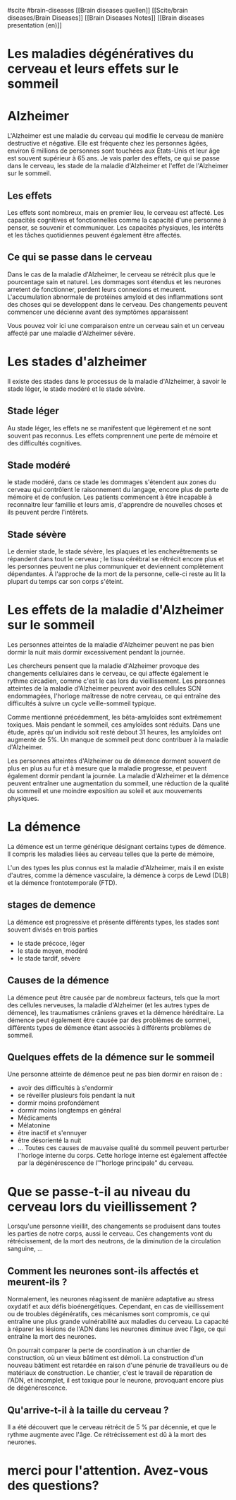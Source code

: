 #scite 
#brain-diseases 
[[Brain diseases quellen]]
[[Scite/brain diseases/Brain Diseases]]
[[Brain Diseases Notes]]
[[Brain diseases presentation (en)]]

# Les maladies dégénératives du cerveau et leurs effets sur le sommeil
# Alzheimer
L'Alzheimer est une maladie du cerveau qui modifie le cerveau de manière destructive et négative. Elle est fréquente chez les personnes âgées, environ 6 millions de personnes sont touchées aux États-Unis et leur âge est souvent supérieur à 65 ans.
Je vais parler des effets, ce qui se passe dans le cerveau, les stade de la maladie d'Alzheimer et l'effet  de l'Alzheimer sur le sommeil.

## Les effets
Les effets sont nombreux, mais en premier lieu, le cerveau est affecté. Les capacités cognitives et fonctionnelles comme la capacité d'une personne à penser, se souvenir et communiquer.
Les capacités physiques, les intérêts et les tâches quotidiennes peuvent également être affectés.

## Ce qui se passe dans le cerveau
Dans le cas de la maladie d'Alzheimer, le cerveau se rétrécit plus que le pourcentage sain et naturel. Les dommages sont étendus et les neurones arretent de fonctionner, perdent leurs connexions et meurent.
L'accumulation abnormale de protéines amyloid et des inflammations sont des choses qui se developpent dans le cerveau. Des changements peuvent commencer une décienne avant des symptômes apparaissent

Vous pouvez voir ici une comparaison entre un cerveau sain et un cerveau affecté par une maladie d'Alzheimer sévère.

# Les stades d'alzheimer
Il existe des stades dans le processus de la maladie d'Alzheimer, à savoir le stade léger, le stade modéré et le stade sévère.

## Stade léger
Au stade léger, les effets ne se manifestent que légèrement et ne sont souvent pas reconnus. Les effets comprennent une perte de mémoire et des difficultés cognitives.

## Stade modéré
le stade modéré, dans ce stade les dommages s'étendent aux zones du cerveau qui contrôlent le raisonnement du langage, encore plus de perte de mémoire et de confusion. 
Les patients commencent à être incapable à  reconnaitre leur famillie et leurs amis, d'apprendre de nouvelles choses et ils peuvent perdre l'intêrets.
## Stade sévère
Le dernier stade, le stade sévère, les plaques et les enchevêtrements se répandent dans tout le cerveau ; le tissu cérébral se rétrécit encore plus et les personnes peuvent ne plus communiquer et deviennent complètement dépendantes. À l'approche de la mort de la personne, celle-ci reste au lit la plupart du temps car son corps s'éteint.

# Les effets de la maladie d'Alzheimer sur le sommeil

Les personnes atteintes de la maladie d'Alzheimer peuvent ne pas bien dormir la nuit mais dormir excessivement pendant la journée.

Les chercheurs pensent que la maladie d'Alzheimer provoque des changements cellulaires dans le cerveau, ce qui affecte également le rythme circadien, comme c'est le cas lors du vieillissement. Les personnes atteintes de la maladie d'Alzheimer peuvent avoir des cellules SCN endommagées, l'horloge maîtresse de notre cerveau, ce qui entraîne des difficultés à suivre un cycle veille-sommeil typique.

Comme mentionné précédemment, les bêta-amyloïdes sont extrêmement toxiques. Mais pendant le sommeil, ces amyloïdes sont réduits. Dans une étude, après qu'un individu soit resté debout 31 heures, les amyloïdes ont augmenté de 5%. Un manque de sommeil peut donc contribuer à la maladie d'Alzheimer.

Les personnes atteintes d'Alzheimer ou de démence dorment souvent de plus en plus au fur et à mesure que la maladie progresse, et peuvent également dormir pendant la journée. La maladie d'Alzheimer et la démence peuvent entraîner une augmentation du sommeil, une réduction de la qualité du sommeil et une moindre exposition au soleil et aux mouvements physiques.

# La démence

La démence est un terme générique désignant certains types de démence. Il compris les maladies liées au cerveau telles que la perte de mémoire, 

L'un des types les plus connus est la maladie d'Alzheimer, mais il en existe d'autres, comme la démence vasculaire, la démence à corps de Lewd (DLB) et la démence frontotemporale (FTD).

## stages de demence 
La démence est progressive et présente différents types, les stades sont souvent divisés en trois parties
- le stade précoce, léger
- le stade moyen, modéré
- le stade tardif, sévère

## Causes de la démence
La démence peut être causée par de nombreux facteurs, tels que la mort des cellules nerveuses, la maladie d'Alzheimer (et les autres types de démence), les traumatismes crâniens graves et la démence héréditaire. La démence peut également être causée par des problèmes de sommeil, différents types de démence étant associés à différents problèmes de sommeil.

## Quelques effets de la démence sur le sommeil
Une personne atteinte de démence peut ne pas bien dormir en raison de :
- avoir des difficultés à s'endormir
- se réveiller plusieurs fois pendant la nuit
- dormir moins profondément
- dormir moins longtemps en général
- Médicaments
- Mélatonine
- être inactif et s'ennuyer
- être désorienté la nuit
- ...
Toutes ces causes de mauvaise qualité du sommeil peuvent perturber l'horloge interne du corps. Cette horloge interne est également affectée par la dégénérescence de l'"horloge principale" du cerveau.

# Que se passe-t-il au niveau du cerveau lors du vieillissement ?
Lorsqu'une personne vieillit, des changements se produisent dans toutes les parties de notre corps, aussi le cerveau. Ces changements vont du rétrécissement, de la mort des neutrons, de la diminution de la circulation sanguine, ...
## Comment les neurones sont-ils affectés et meurent-ils ?
Normalement, les neurones réagissent de manière adaptative au stress oxydatif et aux défis bioénergétiques. Cependant, en cas de vieillissement ou de troubles dégénératifs, ces mécanismes sont compromis, ce qui entraîne une plus grande vulnérabilité aux maladies du cerveau.
La capacité à réparer les lésions de l'ADN dans les neurones diminue avec l'âge, ce qui entraîne la mort des neurones. 

On pourrait comparer la perte de coordination à un chantier de construction, où un vieux bâtiment est démoli. La construction d'un nouveau bâtiment est retardée en raison d'une pénurie de travailleurs ou de matériaux de construction. Le chantier, c'est le travail de réparation de l'ADN, et incomplet, il est toxique pour le neurone, provoquant encore plus de dégénérescence.

## Qu'arrive-t-il à la taille du cerveau ?
Il a été découvert que le cerveau rétrécit de 5 % par décennie, et que le rythme augmente avec l'âge. Ce rétrécissement est dû à la mort des neurones.


# merci pour l'attention. Avez-vous des questions?